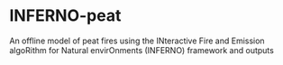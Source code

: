 # INFERNO-peat
An offline model of peat fires using the  INteractive Fire and Emission algoRithm for Natural envirOnments (INFERNO) framework and outputs
